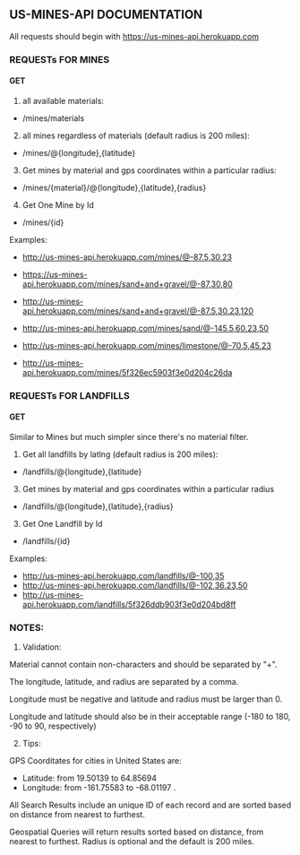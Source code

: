 ## US-MINES-API DOCUMENTATION

All requests should begin with https://us-mines-api.herokuapp.com

### REQUESTs FOR MINES

#### GET

1. all available materials:

- /mines/materials

2. all mines regardless of materials (default radius is 200 miles):

- /mines/@{longitude},{latitude}

3. Get mines by material and gps coordinates within a particular radius:

- /mines/{material}/@{longitude},{latitude},{radius}

4. Get One Mine by Id

- /mines/{id}

Examples:

- http://us-mines-api.herokuapp.com/mines/@-87.5,30.23

- https://us-mines-api.herokuapp.com/mines/sand+and+gravel/@-87,30,80
- http://us-mines-api.herokuapp.com/mines/sand+and+gravel/@-87.5,30.23,120
- http://us-mines-api.herokuapp.com/mines/sand/@-145.5,60.23,50
- http://us-mines-api.herokuapp.com/mines/limestone/@-70.5,45.23

- http://us-mines-api.herokuapp.com/mines/5f326ec5903f3e0d204c26da

### REQUESTs FOR LANDFILLS

#### GET

Similar to Mines but much simpler since there's no material filter.

1. Get all landfills by latlng (default radius is 200 miles):

- /landfills/@{longitude},{latitude}

3. Get mines by material and gps coordinates within a particular radius

- /landfills/@{longitude},{latitude},{radius}

3. Get One Landfill by Id

- /landfills/{id}

Examples:

- http://us-mines-api.herokuapp.com/landfills/@-100,35
- http://us-mines-api.herokuapp.com/landfills/@-102,36.23,50
- http://us-mines-api.herokuapp.com/landfills/5f326ddb903f3e0d204bd8ff

### NOTES:

1. Validation:

Material cannot contain non-characters and should be separated by "+".

The longitude, latitude, and radius are separated by a comma.

Longitude must be negative and latitude and radius must be larger than 0.

Longitude and latitude should also be in their acceptable range (-180 to 180, -90 to 90, respectively)

2. Tips:

GPS Coorditates for cities in United States are:

- Latitude: from 19.50139 to 64.85694
- Longitude: from -161.75583 to -68.01197 .

All Search Results include an unique ID of each record and are sorted based on distance from nearest to furthest.

Geospatial Queries will return results sorted based on distance, from nearest to furthest. Radius is optional and the default is 200 miles.
